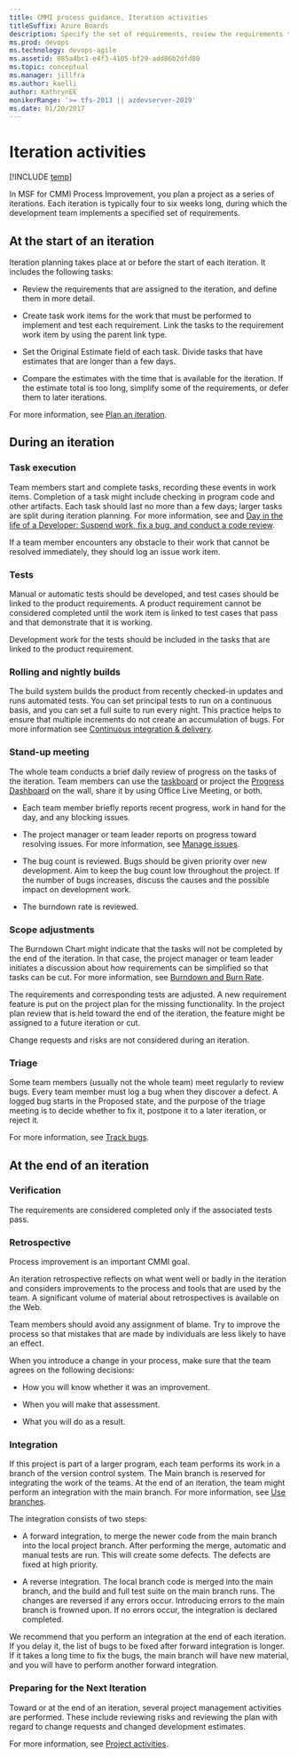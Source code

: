 ```yaml
---
title: CMMI process guidance, Iteration activities
titleSuffix: Azure Boards
description: Specify the set of requirements, review the requirements that are assigned to the iteration and create task work items for the work that must be performed to implement and test each requirement - Team Foundation Server (TFS)
ms.prod: devops
ms.technology: devops-agile
ms.assetid: 085a4bc1-e4f3-4105-bf29-add86b2dfd80
ms.topic: conceptual
ms.manager: jillfra
ms.author: kaelli
author: KathrynEE
monikerRange: '>= tfs-2013 || azdevserver-2019'
ms.date: 01/20/2017
---
```


# Iteration activities

[!INCLUDE [temp](../../../_shared/version-vsts-tfs-all-versions.md)]

In MSF for CMMI Process Improvement, you plan a project as a series of iterations. Each iteration is typically four to six weeks long, during which the development team implements a specified set of requirements.  
  
## At the start of an iteration  
 Iteration planning takes place at or before the start of each iteration. It includes the following tasks:  
  
-   Review the requirements that are assigned to the iteration, and define them in more detail.  
  
-   Create task work items for the work that must be performed to implement and test each requirement. Link the tasks to the requirement work item by using the parent link type.  
  
-   Set the Original Estimate field of each task. Divide tasks that have estimates that are longer than a few days.  
  
-   Compare the estimates with the time that is available for the iteration. If the estimate total is too long, simplify some of the requirements, or defer them to later iterations.  
  
 For more information, see [Plan an iteration](guidance-plan-an-iteration-cmmi.md).  
  
## During an iteration  
  
### Task execution  
 Team members start and complete tasks, recording these events in work items. Completion of a task might include checking in program code and other artifacts. Each task should last no more than a few days; larger tasks are split during iteration planning. For more information, see and [Day in the life of a Developer: Suspend work, fix a bug, and conduct a code review](../../../../repos/tfvc/day-life-alm-developer-suspend-work-fix-bug-conduct-code-review.md).  
  
 If a team member encounters any obstacle to their work that cannot be resolved immediately, they should log an issue work item.  
  
### Tests  
 Manual or automatic tests should be developed, and test cases should be linked to the product requirements. A product requirement cannot be considered completed until the work item is linked to test cases that pass and that demonstrate that it is working.  
  
 Development work for the tests should be included in the tasks that are linked to the product requirement.  
  
### Rolling and nightly builds  
 The build system builds the product from recently checked-in updates and runs automated tests. You can set principal tests to run on a continuous basis, and you can set a full suite to run every night. This practice helps to ensure that multiple increments do not create an accumulation of bugs. For more information see [Continuous integration & delivery](/azure/devops/pipelines/index).  
  
### Stand-up meeting  
 The whole team conducts a brief daily review of progress on the tasks of the iteration. Team members can use the [taskboard](../../../sprints/task-board.md) or project the [Progress Dashboard](../../../../report/sharepoint-dashboards/progress-dashboard-agile-cmmi.md) on the wall, share it by using Office Live Meeting, or both.  
  
-   Each team member briefly reports recent progress, work in hand for the day, and any blocking issues.  
  
-   The project manager or team leader reports on progress toward resolving issues. For more information, see [Manage issues](guidance-manage-issues-cmmi.md).  
  
-   The bug count is reviewed. Bugs should be given priority over new development. Aim to keep the bug count low throughout the project. If the number of bugs increases, discuss the causes and the possible impact on development work.  
  
-   The burndown rate is reviewed.  
  
### Scope adjustments  
 The Burndown Chart might indicate that the tasks will not be completed by the end of the iteration. In that case, the project manager or team leader initiates a discussion about how requirements can be simplified so that tasks can be cut. For more information, see [Burndown and Burn Rate](../../../../report/sql-reports/burndown-and-burn-rate-report.md).  
  
 The requirements and corresponding tests are adjusted. A new requirement feature is put on the project plan for the missing functionality. In the project plan review that is held toward the end of the iteration, the feature might be assigned to a future iteration or cut.  
  
 Change requests and risks are not considered during an iteration.  
  
### Triage  
 Some team members (usually not the whole team) meet regularly to review bugs. Every team member must log a bug when they discover a defect. A logged bug starts in the Proposed state, and the purpose of the triage meeting is to decide whether to fix it, postpone it to a later iteration, or reject it.  
  
 For more information, see [Track bugs](track-bugs.md).  
  
## At the end of an iteration  
  
### Verification  
The requirements are considered completed only if the associated tests pass.   
  
### Retrospective  
 Process improvement is an important CMMI goal.  
  
 An iteration retrospective reflects on what went well or badly in the iteration and considers improvements to the process and tools that are used by the team. A significant volume of material about retrospectives is available on the Web.  
  
 Team members should avoid any assignment of blame. Try to improve the process so that mistakes that are made by individuals are less likely to have an effect.  
  
 When you introduce a change in your process, make sure that the team agrees on the following decisions:  
  
-   How you will know whether it was an improvement.  
  
-   When you will make that assessment.  
  
-   What you will do as a result.  
  
### Integration  
 If this project is part of a larger program, each team performs its work in a branch  of the version control system. The Main branch is reserved for integrating the work of the teams. At the end of an iteration, the team might perform an integration with the main branch. For more information, see [Use branches](../../../../repos/tfvc/use-branches-isolate-risk-team-foundation-version-control.md).  
  
 The integration consists of two steps:  
  
-   A forward integration, to merge the newer code from the main branch into the local project branch. After performing the merge, automatic and manual tests are run. This will create some defects. The defects are fixed at high priority.  
  
-   A reverse integration. The local branch code is merged into the main branch, and the build and full test suite on the main branch runs. The changes are reversed if any errors occur. Introducing errors to the main branch is frowned upon. If no errors occur, the integration is declared completed.  
  
 We recommend that you perform an integration at the end of each iteration. If you delay it, the list of bugs to be fixed after forward integration is longer. If it takes a long time to fix the bugs, the main branch will have new material, and you will have to perform another forward integration.  
  
### Preparing for the Next Iteration  
 Toward or at the end of an iteration, several project management activities are performed. These include reviewing risks and reviewing the plan with regard to change requests and changed development estimates.  
  
 For more information, see [Project activities](guidance-project-activities.md).